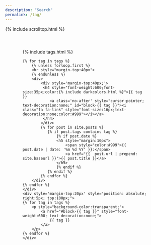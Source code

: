 ```yaml
---
description: "Search"
permalink: /tag/
---
```


{% include scrolltop.html %}
<div class="row" style="margin:25px; padding:30px">
    <div class="col-lg-10">
    {% include tags.html %}

    {% for tag in tags %}
        {% unless forloop.first %}
        <hr style="margin-top:40px">
        {% endunless %}
        <div>
            <div style='margin-top:40px;'>
             <h4 style="font-weight:600;font-size:35px;color:{% include darkcolors.html %}">{{ tag }}
                <a class='no-after' style="cursor:pointer; text-decoration:none;" id="block-{{ tag }}"><i class="fa fa-link" style="font-size:16px;text-decoration:none;color:#999"></i></a>
             </h4>
            </div>
            {% for post in site.posts %}
               {% if post.tags contains tag %}
                   {% if post.date %}
                   <h5 style="margin:10px"> 
                       <span style="color:#999">{{ post.date | date: '%m %d %Y' }}:</span>
                       <a href="{{  post.url | prepend: site.baseurl }}">{{ post.title }}</a>
                   </h5>
                   {% endif %}
               {% endif %}
            {% endfor %}
        </div>
    {% endfor %}
    </div>
    <div style='margin-top:20px' style="position: absolute; right:5px; top:100px;">
    {% for tag in tags %}
        <p style="background-color:transparent;">
            <a href="#block-{{ tag }}" style="font-weight:600; text-decoration:none;">
                {{ tag }}
            </a>
        </p>
    {% endfor %}
    </div>
</div>
